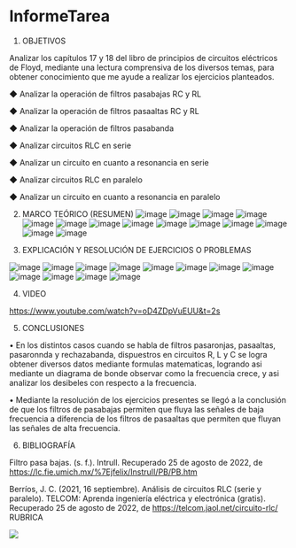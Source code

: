 # InformeTarea


1. OBJETIVOS

Analizar los capítulos 17 y 18 del libro de principios de circuitos eléctricos de Floyd, mediante una lectura comprensiva de los diversos temas, para obtener conocimiento que me ayude a realizar los ejercicios planteados.

◆ Analizar la operación de filtros pasabajas RC y RL 

◆ Analizar la operación de filtros pasaaltas RC y RL 

◆ Analizar la operación de filtros pasabanda

◆ Analizar circuitos RLC en serie 

◆ Analizar un circuito en cuanto a resonancia en serie

◆ Analizar circuitos RLC en paralelo 

◆ Analizar un circuito en cuanto a resonancia en paralelo

2. MARCO TEÓRICO (RESUMEN)
![image](https://user-images.githubusercontent.com/105679480/187342619-80961210-1733-441f-b058-e02e17f29c33.png)
![image](https://user-images.githubusercontent.com/105679480/187342663-835dc5ab-2625-4e5d-aeb4-2cc4b44f24ed.png)
![image](https://user-images.githubusercontent.com/105679480/187342745-999be9da-9e8e-459b-9987-33f032f76fb7.png)
![image](https://user-images.githubusercontent.com/105679480/187342803-67dd8db2-862d-4df5-adf7-710fd299b389.png)
![image](https://user-images.githubusercontent.com/105679480/187342834-c3b57c39-1ea2-4588-8cf4-befce9f3d5c5.png)
![image](https://user-images.githubusercontent.com/105679480/187342886-dceaf66e-4622-41f6-a036-a23dcf6c5772.png)
![image](https://user-images.githubusercontent.com/105679480/187342926-4800e4c9-b8f3-4c27-9ce9-736b779d278e.png)
![image](https://user-images.githubusercontent.com/105679480/187342973-c1a23c00-2d31-4494-9dd6-24c8f661eba0.png)
![image](https://user-images.githubusercontent.com/105679480/187343005-27f07376-dafc-4d4b-8162-4ba155c686f8.png)
![image](https://user-images.githubusercontent.com/105679480/187343035-27394893-bd11-462d-9059-525eef051c66.png)
![image](https://user-images.githubusercontent.com/105679480/187343062-71549e6e-4db9-42f0-a8e9-448a8830d1f2.png)
![image](https://user-images.githubusercontent.com/105679480/187343095-f0992fb5-244d-4677-bebb-af5b3a04c16d.png)
![image](https://user-images.githubusercontent.com/105679480/187343127-aaa943d2-fd4b-4aae-a8c3-695469e2b795.png)
![image](https://user-images.githubusercontent.com/105679480/187343145-b0a10666-a95f-48b0-b143-9c786d76b52e.png)



3. EXPLICACIÓN Y RESOLUCIÓN DE EJERCICIOS O PROBLEMAS

![image](https://user-images.githubusercontent.com/105679480/187343206-0abb1fa9-d3fb-4068-836a-f11b6d304c3b.png)
![image](https://user-images.githubusercontent.com/105679480/187343270-df0e57fa-6bb3-40f7-81e0-c9e51fe93352.png)
![image](https://user-images.githubusercontent.com/105679480/187343313-9a9c1240-fbd0-4696-bd5d-d5b27cef556b.png)
![image](https://user-images.githubusercontent.com/105679480/187343344-9e9afa8d-24f2-4b10-ad7f-2d45ab06a8f2.png)
![image](https://user-images.githubusercontent.com/105679480/187343403-6a2fa5b2-9f03-4e26-a7de-4ba8f95d7760.png)
![image](https://user-images.githubusercontent.com/105679480/187343449-09d00b1c-d768-44df-99f4-951fb81ec509.png)
![image](https://user-images.githubusercontent.com/105679480/187343524-81f1f5aa-244b-46ef-80c9-c136ec3cf034.png)
![image](https://user-images.githubusercontent.com/105679480/187343575-7f419cd8-3b3b-4a6e-91d5-6e84ef1b0149.png)
![image](https://user-images.githubusercontent.com/105679480/187343676-3f841162-5d5f-4638-91e8-35395dc5fa14.png)
![image](https://user-images.githubusercontent.com/105679480/187343715-cfcf2c2f-3c85-45bc-aedb-da7ad777ea8b.png)
![image](https://user-images.githubusercontent.com/105679480/187343741-02479561-0499-4e0b-bb56-64f7aaf43775.png)
![image](https://user-images.githubusercontent.com/105679480/187343779-a3c967d0-a7c4-4456-be19-bd602b231678.png)



4. VIDEO

https://www.youtube.com/watch?v=oD4ZDpVuEUU&t=2s

5. CONCLUSIONES

•	En los distintos casos cuando se habla de filtros pasaronjas, pasaaltas, pasaronnda y rechazabanda, dispuestros en circuitos R, L y C se logra obtener diversos datos mediante formulas matematicas, logrando asi mediante un diagrama de bonde observar como la frecuencia crece, y asi analizar los desibeles con respecto a la frecuencia.


•	Mediante la resolución de los ejercicios presentes se llegó a la conclusión de que los filtros de pasabajas permiten que fluya las señales de baja frecuencia a diferencia de los filtros de pasaaltas que permiten que fluyan las señales de alta frecuencia.

6. BIBLIOGRAFÍA

Filtro pasa bajas. (s. f.). Intrull. Recuperado 25 de agosto de 2022, de https://lc.fie.umich.mx/%7Ejfelix/InstruII/PB/PB.htm

Berríos, J. C. (2021, 16 septiembre). Análisis de circuitos RLC (serie y paralelo). TELCOM: Aprenda ingeniería eléctrica y electrónica (gratis). Recuperado 25 de agosto de 2022, de https://telcom.jaol.net/circuito-rlc/
RUBRICA

![](https://github.com/doalulema/InformeTarea/blob/main/Tarea.png)
